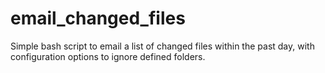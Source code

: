 # email_changed_files

Simple bash script to email a list of changed files within the past day, with configuration options to ignore defined folders.